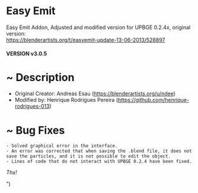 # Easy Emit
Easy Emit Addon, Adjusted and modified version for UPBGE 0.2.4x, original version:<br> https://blenderartists.org/t/easyemit-update-13-06-2013/528897

#### VERSION v3.0.5

# ~ Description
- Original Creator: Andreas Esau (https://blenderartists.org/u/ndee)<br>
- Modified by: Henrique Rodrigues Pereira (https://github.com/henrique-rodrigues-013)

# ~ Bug Fixes

```
- Solved graphical error in the interface.
- An error was corrected that when saving the .blend file, it does not save the particles, and it is not possible to edit the object.
- Lines of code that do not interact with UPBGE 0.2.4 have been fixed.
```

_Thx!_

")

